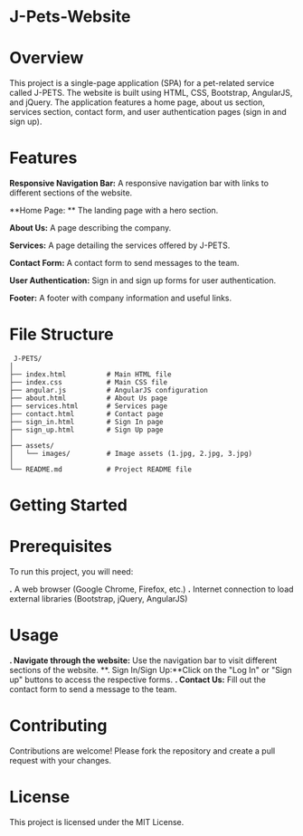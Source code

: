 # J-Pets-Website

# Overview

 This project is a single-page application (SPA) for a pet-related service called J-PETS. The website is built using HTML, CSS, 
 Bootstrap, AngularJS, and jQuery. The application features a home page, about us section, services section, contact form, and 
 user authentication pages (sign in and sign up).
 
# Features

 **Responsive Navigation Bar:** A responsive navigation bar with links to different sections of the website.
 
 **Home Page: ** The landing page with a hero section.
 
 **About Us:**  A page describing the company.
 
 **Services:** A page detailing the services offered by J-PETS.
 
 **Contact Form:** A contact form to send messages to the team.
 
 **User Authentication:** Sign in and sign up forms for user authentication.
 
 **Footer:** A footer with company information and useful links.
 
 # File Structure
     J-PETS/
    │
    ├── index.html          # Main HTML file
    ├── index.css           # Main CSS file
    ├── angular.js          # AngularJS configuration
    ├── about.html          # About Us page
    ├── services.html       # Services page
    ├── contact.html        # Contact page
    ├── sign_in.html        # Sign In page
    ├── sign_up.html        # Sign Up page
    │
    ├── assets/
    │   └── images/         # Image assets (1.jpg, 2.jpg, 3.jpg)
    │
    └── README.md           # Project README file
    
# Getting Started

# Prerequisites

 To run this project, you will need:

 **.** A web browser (Google Chrome, Firefox, etc.)
 **.** Internet connection to load external libraries (Bootstrap, jQuery, AngularJS)

# Usage

 **. Navigate through the website:** Use the navigation bar to visit different sections of the website.
 **. Sign In/Sign Up:**Click on the "Log In" or "Sign up" buttons to access the respective forms.
 **. Contact Us:** Fill out the contact form to send a message to the team.
 
# Contributing

 Contributions are welcome! Please fork the repository and create a pull request with your changes.

# License
 This project is licensed under the MIT License.

